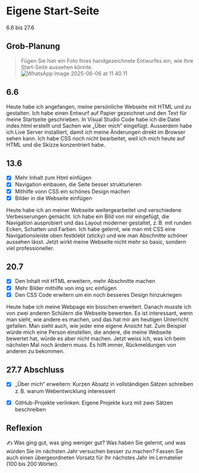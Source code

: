 # Eigene Start-Seite

6.6 bis 27.6

## Grob-Planung

> Fügen Sie hier ein Foto Ihres handgezeichnete Entwurfes ein, wie Ihre Start-Seite aussehen könnte.
![WhatsApp Image 2025-06-06 at 11 40 11](https://github.com/user-attachments/assets/068372c8-32e1-4ccc-a914-c5ba94d66d96)

## 6.6

Heute habe ich angefangen, meine persönliche Webseite mit HTML und zu gestalten. Ich habe einen Entwurf auf Papier gezeichnet und den Text für meine Startseite geschrieben. In Visual Studio Code habe ich die Datei index.html erstellt und Sachen wie „Über mich“ eingefügt. Ausserdem habe ich Live Server installiert, damit ich meine Änderungen direkt im Browser sehen kann. Ich habe CSS noch nicht bearbeitet, weil ich mich heute auf HTML und die Skizze konzentriert habe.


## 13.6

- [x] Mehr Inhalt zum Html einfügen
- [x] Navigation einbauen, die Seite besser strukturieren
- [x] Mithilfe vonn CSS ein schönes Design machen
- [x] Bilder in die Webseite einfügen

Heute habe ich an meiner Webseite weitergearbeitet und verschiedene Verbesserungen gemacht. Ich habe ein Bild von mir eingefügt, die Navigation ausprobiert und das Layout moderner gestaltet, z. B. mit runden Ecken, Schatten und Farben. Ich habe gelernt, wie man mit CSS eine Navigationsleiste oben festklebt (sticky) und wie man Abschnitte schöner aussehen lässt. Jetzt wirkt meine Webseite nicht mehr so basic, sondern viel professioneller.


## 20.7

- [x] Den Inhalt mit HTML erweitern, mehr Abschnitte machen
- [x] Mehr Bilder mithilfe von img src einfügen
- [x] Den CSS Code erwitern um ein noch besseres Design hinzukriegen

Heute habe ich meine Webpage ein bisschen erweitert. Danach musste ich von zwei anderen Schülern die Webseite bewerten. Es ist interessant, wenn man sieht, wie andere es machen, und das hat mir am heutigen Unterricht gefallen. Man sieht auch, wie jeder eine eigene Ansicht hat. Zum Beispiel würde mich eine Person einstellen, die andere, die meine Webseite bewertet hat, würde es aber nicht machen. Jetzt weiss ich, was ich beim nächsten Mal noch ändern muss. Es hilft immer, Rückmeldungen von anderen zu bekommen.

## 27.7 Abschluss

- [x] „Über mich“ erweitern: Kurzen Absatz in vollständigen Sätzen schreiben z. B. warum Webentwicklung interessiert
- [x] GitHub-Projekte verlinken: Eigene Projekte kurz mit zwei Sätzen beschreiben


## Reflexion

✍️ Was ging gut, was ging weniger gut? Was haben Sie gelernt, und was würden Sie im nächsten Jahr versuchen besser zu machen? Fassen Sie auch einen übergeordneten Vorsatz für Ihr nächstes Jahr im Lernatelier (100 bis 200 Wörter).
